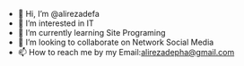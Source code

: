 - 👋 Hi, I’m @alirezadefa
- 👀 I’m interested in IT
- 🌱 I’m currently learning Site Programing
- 💞️ I’m looking to collaborate on Network Social Media
- 📫 How to reach me by my Email:alirezadepha@gmail.com

<!---
alirezadefa/alirezadefa is a ✨ special ✨ repository because its `README.md` (this file) appears on your GitHub profile.
You can click the Preview link to take a look at your changes.
--->

